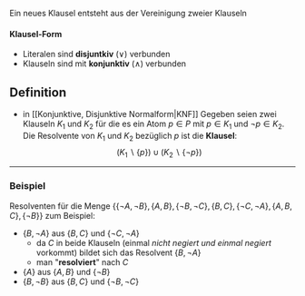 Ein neues Klausel entsteht aus der Vereinigung zweier Klauseln

#### Klausel-Form
- Literalen sind **disjuntkiv** $(\lor)$ verbunden 
- Klauseln sind mit **konjunktiv** $(\land)$ verbunden

## Definition 
- in [[Konjunktive, Disjunktive Normalform|KNF]] 
Gegeben seien zwei Klauseln $K_{1}$ und $K_{2}$ für die es ein Atom $p \in P$ mit $p \in K_{1}$ und $\neg p \in K_{2}$. Die Resolvente von $K_{1}$ und $K_{2}$ bezüglich $p$ ist die **Klausel**:
$$
(K_{1} \backslash \{ p \})\cup(K_{2} \backslash \{ \neg p \})
$$
---

### Beispiel 
Resolventen für die Menge $\{ \{ \neg A, \neg B \},\{ A, B \}, \{ \neg B, \neg C \}, \{  B,  C \}, \{ \neg C, \neg A \}, \{ A,B,C \}, \{ \neg B \}\}$
zum Beispiel:
- $\{ B,\neg A \}$ aus $\{ B,C \} \text{ und  } \{ \neg C, \neg A \}$
	- da $C$ in beide Klauseln (einmal *nicht negiert und einmal negiert* vorkommt) bildet sich das Resolvent $\{ B,\neg A \}$
	- man "**resolviert**" nach $C$
- $\{ A \}$ aus $\{ A,B \} \text{ und } \{ \neg B \}$
- $\{ B, \neg B \}$ aus $\{ B,C \} \text{ und }\{ \neg B, \neg C \}$
